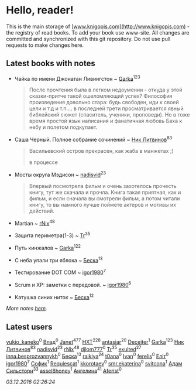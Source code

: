 # Hello, reader!
This is the main storage of [www.knigopis.com](http://www.knigopis.com) - the registry of read books.
To add your book use www-site. All changes are committed and synchronized with this git repository.
Do not use pull requests to make changes here.


## Latest books with notes
* Чайка по имени Джонатан Ливингстон ~ [Garka](users/115/115753719718250012620-google)<sup>123</sup>
    > После прочтения была в легком недоумении - откуда у этой сказки-притче такой ошеломляющий успех? Философия произведения довольно стара: будь свободен, иди к своей цели и т.д и т.п.... в последней трети просматривается явный библейский сюжет (спаситель, ученики, проповеди). 
    > Но в тоже время простой язык написания и фанатичная любовь Баха к небу и полетом подкупает.

* Саша Черный. Полное собрание сочинений ~ [Ник Литвинов](users/241/241974816-vkontakte)<sup>83</sup>
    > Васильевский остров прекрасен, как жаба в манжетах ;)
    > 
    > в процессе

* Мосты округа Мэдисон ~ [nadisvid](users/113/1138852626183846-facebook)<sup>23</sup>
    > Впервый посмотрела фильм и очень захотелось прочесть книгу, тут же скачала и прочла. Книга такая приятная, как и фильм, и если сначала вы смотрели фильм, а потом читали книгу, то вы намного лучше поймете актеров и мотивы их действий.

* Martian ~ [rNix](users/115/115622071-twitter)<sup>48</sup>

* Защита периметра(1-3) ~ [Tr](users/122/12282474-vkontakte)<sup>35</sup>

* Путь кинжалов ~ [Garka](users/115/115753719718250012620-google)<sup>122</sup>

* С неба упали три яблока ~ [Беска](users/157/1577468-vkontakte)<sup>13</sup>

* Тестирование DOT COM ~ [igor1980](users/100/100003094239547-facebook)<sup>7</sup>

* Scrum и XP: заметки с передовой. ~ [igor1980](users/100/100003094239547-facebook)<sup>6</sup>

* Катушка синих ниток ~ [Беска](users/157/1577468-vkontakte)<sup>12</sup>


_More notes [here](latest_books_with_notes.md)._


## Latest users
[yukio_kaneko](users/324/324247745-vkontakte)<sup>0</sup> 
[Влад](users/130/13066918496098957463-mailru)<sup>0</sup> 
[Janet](users/205/20565064-vkontakte)<sup>477</sup> 
[HXT](users/100/100002563462782-facebook)<sup>228</sup> 
[antasiar](users/688/68827372-vkontakte)<sup>20</sup> 
[Deceiter](users/100/100962054638710244321-google)<sup>1</sup> 
[Garka](users/115/115753719718250012620-google)<sup>123</sup> 
[Ник Литвинов](users/241/241974816-vkontakte)<sup>83</sup> 
[nadisvid](users/113/1138852626183846-facebook)<sup>23</sup> 
[rNix](users/115/115622071-twitter)<sup>48</sup> 
[djlom777](users/206/20695003-vkontakte)<sup>0</sup> 
[Tr](users/122/12282474-vkontakte)<sup>35</sup> 
[exulted](users/100/100599204551896265722-google)<sup>27</sup> 
[inna.besprozvannykh](users/733/73323849-yandex)<sup>0</sup> 
[Беска](users/157/1577468-vkontakte)<sup>13</sup> 
[raikiya](users/384/384194935-vkontakte)<sup>24</sup> 
[t0ana](users/279/279924540-vkontakte)<sup>0</sup> 
[Ivan](users/111/111629067695534050209-google)<sup>0</sup> 
[ferelis](users/246/246727869-vkontakte)<sup>0</sup> 
[Еліт](users/182/1825041101100550-facebook)<sup>0</sup> 
[igor1980](users/100/100003094239547-facebook)<sup>7</sup> 
[Софик](users/377/37777569-vkontakte)<sup>1</sup> 
[Requiescat](users/392/392839308-vkontakte)<sup>1</sup> 
[kkorotaev](users/552/5528389-vkontakte)<sup>0</sup> 
[smr.ekaterina](users/349/34912923-vkontakte)<sup>0</sup> 
[svitcona](users/405/40591581-vkontakte)<sup>1</sup> 
[Адам Сильсторн](users/253/253918564-vkontakte)<sup>33</sup> 
[assel8honey](users/278/278197993-vkontakte)<sup>1</sup> 
[Ангелина](users/837/83788782-vkontakte)<sup>41</sup> 
[Aferist](users/126/1260438620656982-facebook)<sup>0</sup> 


_03.12.2016 02:26:24_
